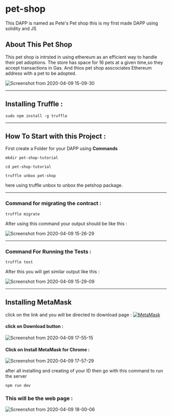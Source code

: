 # pet-shop

 This DAPP is named as Pete's Pet shop this is my first made DAPP using solidity and JS

## About This Pet Shop 

This pet shop is intrsted in using ethereum as an efficient way to handle their pet adoptions. The store has space for 16 pets at a given time,so they accept transactions in Gas. And thios pet shop asscociates Ethereum address with a pet to be adopted.


![Screenshot from 2020-04-09 15-09-30](https://user-images.githubusercontent.com/56226813/78881725-d49bd980-7a74-11ea-9a0a-e5802529daf5.png)

---

## Installing Truffle :

`sudo npm install -g truffle`

---

## How To Start with this Project :

First create a Folder for your DAPP using **Commands**

`mkdir pet-shop-tutorial`

`cd pet-shop-tutorial`

`truffle unbox pet-shop`

here using truffle unbox to unbox the petshop package.

---

### Command for migrating the contract :

`truffle migrate`

After using this command your output should be like this :

![Screenshot from 2020-04-09 15-26-29](https://user-images.githubusercontent.com/56226813/78883050-97d0e200-7a76-11ea-9f45-5184a1d27000.png)

---

### Command For Running the Tests :

`truffle test`

After this you will get similar output like this :

![Screenshot from 2020-04-09 15-29-09](https://user-images.githubusercontent.com/56226813/78883343-0877fe80-7a77-11ea-830a-a4db7fcb5022.png)

---

## Installing MetaMask

click on the link and you will be directed to download page :
<a href="https://metamask.io/" target="_blank"><img src="![Screenshot from 2020-04-09 17-48-11](https://user-images.githubusercontent.com/56226813/78894437-a923e980-7a8a-11ea-81e6-8b4a933492a9.png)"
 alt="MetaMask"></a>

#### click on Download button :

![Screenshot from 2020-04-09 17-55-15](https://user-images.githubusercontent.com/56226813/78894794-5eef3800-7a8b-11ea-9464-0c3895c38fd4.png)

#### Click on Install MetaMask for Chrome :

![Screenshot from 2020-04-09 17-57-29](https://user-images.githubusercontent.com/56226813/78894996-b55c7680-7a8b-11ea-9eb1-956d96835892.png)


after all installing and creating of your ID then go with this command to run the server

`npm run dev`

### This will be the web page :

![Screenshot from 2020-04-09 18-00-06](https://user-images.githubusercontent.com/56226813/78895240-18e6a400-7a8c-11ea-8ee1-9cd889bf7f9c.png)



